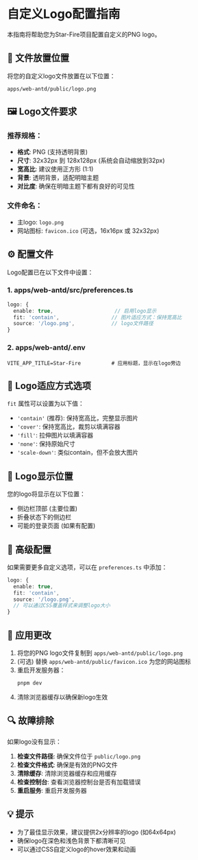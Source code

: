 # 自定义Logo配置指南

本指南将帮助您为Star-Fire项目配置自定义的PNG logo。

## 📁 文件放置位置

将您的自定义logo文件放置在以下位置：
```
apps/web-antd/public/logo.png
```

## 🖼️ Logo文件要求

### 推荐规格：
- **格式**: PNG (支持透明背景)
- **尺寸**: 32x32px 到 128x128px (系统会自动缩放到32px)
- **宽高比**: 建议使用正方形 (1:1)
- **背景**: 透明背景，适配明暗主题
- **对比度**: 确保在明暗主题下都有良好的可见性

### 文件命名：
- 主logo: `logo.png`
- 网站图标: `favicon.ico` (可选，16x16px 或 32x32px)

## ⚙️ 配置文件

Logo配置已在以下文件中设置：

### 1. apps/web-antd/src/preferences.ts
```typescript
logo: {
  enable: true,                    // 启用logo显示
  fit: 'contain',                 // 图片适应方式：保持宽高比
  source: '/logo.png',            // logo文件路径
}
```

### 2. apps/web-antd/.env
```properties
VITE_APP_TITLE=Star-Fire          # 应用标题，显示在logo旁边
```

## 🎨 Logo适应方式选项

`fit` 属性可以设置为以下值：

- `'contain'` (推荐): 保持宽高比，完整显示图片
- `'cover'`: 保持宽高比，裁剪以填满容器
- `'fill'`: 拉伸图片以填满容器
- `'none'`: 保持原始尺寸
- `'scale-down'`: 类似contain，但不会放大图片

## 📱 Logo显示位置

您的logo将显示在以下位置：
- 侧边栏顶部 (主要位置)
- 折叠状态下的侧边栏
- 可能的登录页面 (如果有配置)

## 🔧 高级配置

如果需要更多自定义选项，可以在 `preferences.ts` 中添加：

```typescript
logo: {
  enable: true,
  fit: 'contain',
  source: '/logo.png',
  // 可以通过CSS覆盖样式来调整logo大小
}
```

## 🚀 应用更改

1. 将您的PNG logo文件复制到 `apps/web-antd/public/logo.png`
2. (可选) 替换 `apps/web-antd/public/favicon.ico` 为您的网站图标
3. 重启开发服务器：
   ```bash
   pnpm dev
   ```
4. 清除浏览器缓存以确保新logo生效

## 🔍 故障排除

如果logo没有显示：

1. **检查文件路径**: 确保文件位于 `public/logo.png`
2. **检查文件格式**: 确保是有效的PNG文件
3. **清除缓存**: 清除浏览器缓存和应用缓存
4. **检查控制台**: 查看浏览器控制台是否有加载错误
5. **重启服务**: 重启开发服务器

## 💡 提示

- 为了最佳显示效果，建议提供2x分辨率的logo (如64x64px)
- 确保logo在深色和浅色背景下都清晰可见
- 可以通过CSS自定义logo的hover效果和动画
